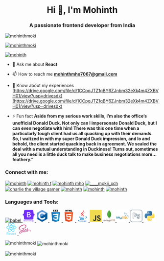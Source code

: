 <h1 align="center">Hi 👋, I'm Mohinth</h1>
<h3 align="center">A passionate frontend developer from India</h3>

<p align="left"> <img src="https://komarev.com/ghpvc/?username=mohinthmoki&label=Profile%20views&color=0e75b6&style=flat" alt="mohinthmoki" /> </p>

<p align="left"> <a href="https://github.com/ryo-ma/github-profile-trophy"><img src="https://github-profile-trophy.vercel.app/?username=mohinthmoki" alt="mohinthmoki" /></a> </p>

<p align="left"> <a href="https://twitter.com/mohinth" target="blank"><img src="https://img.shields.io/twitter/follow/mohinth?logo=twitter&style=for-the-badge" alt="mohinth" /></a> </p>

- 💬 Ask me about **React**

- 📫 How to reach me **mohinthmho7067@gmail.com**

- 📄 Know about my experiences [https://drive.google.com/file/d/1CCpqJTZ1qBY6ZJnbm32eXk4m4ZXBVH01/view?usp=drivesdk](https://drive.google.com/file/d/1CCpqJTZ1qBY6ZJnbm32eXk4m4ZXBVH01/view?usp=drivesdk)

- ⚡ Fun fact **Aside from my serious work skills, I’m also the office’s unofficial Donald Duck. Not only can I impersonate Donald Duck, but I can even negotiate with him! There was this one time when a particularly tough client had us all quacking up with their demands. So, I waltzed in with my super Donald Duck impression, and lo and behold, the client started quacking back in agreement. We sealed the deal with a mutual understanding in Duckinese! Turns out, sometimes all you need is a little duck talk to make business negotiations more…feathery.”**

<h3 align="left">Connect with me:</h3>
<p align="left">
<a href="https://twitter.com/mohinth" target="blank"><img align="center" src="https://raw.githubusercontent.com/rahuldkjain/github-profile-readme-generator/master/src/images/icons/Social/twitter.svg" alt="mohinth" height="30" width="40" /></a>
<a href="https://linkedin.com/in/mohinth t" target="blank"><img align="center" src="https://raw.githubusercontent.com/rahuldkjain/github-profile-readme-generator/master/src/images/icons/Social/linked-in-alt.svg" alt="mohinth t" height="30" width="40" /></a>
<a href="https://fb.com/mohinth mho" target="blank"><img align="center" src="https://raw.githubusercontent.com/rahuldkjain/github-profile-readme-generator/master/src/images/icons/Social/facebook.svg" alt="mohinth mho" height="30" width="40" /></a>
<a href="https://instagram.com/____mokii_xch" target="blank"><img align="center" src="https://raw.githubusercontent.com/rahuldkjain/github-profile-readme-generator/master/src/images/icons/Social/instagram.svg" alt="____mokii_xch" height="30" width="40" /></a>
<a href="https://www.youtube.com/c/charlie the village gamer" target="blank"><img align="center" src="https://raw.githubusercontent.com/rahuldkjain/github-profile-readme-generator/master/src/images/icons/Social/youtube.svg" alt="charlie the village gamer" height="30" width="40" /></a>
<a href="https://www.codechef.com/users/mohinth" target="blank"><img align="center" src="https://cdn.jsdelivr.net/npm/simple-icons@3.1.0/icons/codechef.svg" alt="mohinth" height="30" width="40" /></a>
<a href="https://www.hackerrank.com/mohinth" target="blank"><img align="center" src="https://raw.githubusercontent.com/rahuldkjain/github-profile-readme-generator/master/src/images/icons/Social/hackerrank.svg" alt="mohinth" height="30" width="40" /></a>
<a href="https://www.leetcode.com/mohinth" target="blank"><img align="center" src="https://raw.githubusercontent.com/rahuldkjain/github-profile-readme-generator/master/src/images/icons/Social/leet-code.svg" alt="mohinth" height="30" width="40" /></a>
</p>

<h3 align="left">Languages and Tools:</h3>
<p align="left"> <a href="https://babeljs.io/" target="_blank" rel="noreferrer"> <img src="https://www.vectorlogo.zone/logos/babeljs/babeljs-icon.svg" alt="babel" width="40" height="40"/> </a> <a href="https://getbootstrap.com" target="_blank" rel="noreferrer"> <img src="https://raw.githubusercontent.com/devicons/devicon/master/icons/bootstrap/bootstrap-plain-wordmark.svg" alt="bootstrap" width="40" height="40"/> </a> <a href="https://www.cprogramming.com/" target="_blank" rel="noreferrer"> <img src="https://raw.githubusercontent.com/devicons/devicon/master/icons/c/c-original.svg" alt="c" width="40" height="40"/> </a> <a href="https://www.w3schools.com/css/" target="_blank" rel="noreferrer"> <img src="https://raw.githubusercontent.com/devicons/devicon/master/icons/css3/css3-original-wordmark.svg" alt="css3" width="40" height="40"/> </a> <a href="https://www.w3.org/html/" target="_blank" rel="noreferrer"> <img src="https://raw.githubusercontent.com/devicons/devicon/master/icons/html5/html5-original-wordmark.svg" alt="html5" width="40" height="40"/> </a> <a href="https://www.java.com" target="_blank" rel="noreferrer"> <img src="https://raw.githubusercontent.com/devicons/devicon/master/icons/java/java-original.svg" alt="java" width="40" height="40"/> </a> <a href="https://developer.mozilla.org/en-US/docs/Web/JavaScript" target="_blank" rel="noreferrer"> <img src="https://raw.githubusercontent.com/devicons/devicon/master/icons/javascript/javascript-original.svg" alt="javascript" width="40" height="40"/> </a> <a href="https://www.mongodb.com/" target="_blank" rel="noreferrer"> <img src="https://raw.githubusercontent.com/devicons/devicon/master/icons/mongodb/mongodb-original-wordmark.svg" alt="mongodb" width="40" height="40"/> </a> <a href="https://www.mysql.com/" target="_blank" rel="noreferrer"> <img src="https://raw.githubusercontent.com/devicons/devicon/master/icons/mysql/mysql-original-wordmark.svg" alt="mysql" width="40" height="40"/> </a> <a href="https://www.photoshop.com/en" target="_blank" rel="noreferrer"> <img src="https://raw.githubusercontent.com/devicons/devicon/master/icons/photoshop/photoshop-line.svg" alt="photoshop" width="40" height="40"/> </a> <a href="https://www.python.org" target="_blank" rel="noreferrer"> <img src="https://raw.githubusercontent.com/devicons/devicon/master/icons/python/python-original.svg" alt="python" width="40" height="40"/> </a> <a href="https://reactjs.org/" target="_blank" rel="noreferrer"> <img src="https://raw.githubusercontent.com/devicons/devicon/master/icons/react/react-original-wordmark.svg" alt="react" width="40" height="40"/> </a> <a href="https://sass-lang.com" target="_blank" rel="noreferrer"> <img src="https://raw.githubusercontent.com/devicons/devicon/master/icons/sass/sass-original.svg" alt="sass" width="40" height="40"/> </a> </p>

<p><img align="left" src="https://github-readme-stats.vercel.app/api/top-langs?username=mohinthmoki&show_icons=true&locale=en&layout=compact" alt="mohinthmoki" /></p>

<p>&nbsp;<img align="center" src="https://github-readme-stats.vercel.app/api?username=mohinthmoki&show_icons=true&locale=en" alt="mohinthmoki" /></p>

<p><img align="center" src="https://github-readme-streak-stats.herokuapp.com/?user=mohinthmoki&" alt="mohinthmoki" /></p>
